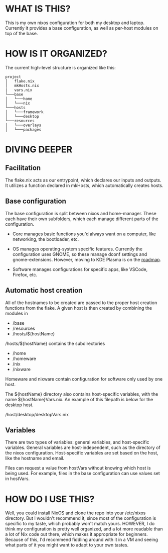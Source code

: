 # WHAT IS THIS?
This is my own nixos configuration for both my desktop and laptop. Currently it provides a base configuration, as well as per-host modules on top of the base.

# HOW IS IT ORGANIZED?
The current high-level structure is organized like this:

```
project
│   flake.nix
│   mkHosts.nix
|   vars.nix
└───base
│   └───home
│   └───nix
└───hosts
│   └───framework
│   └───desktop
└───resources
│   └───overlays
│   └───packages
```

# DIVING DEEPER

## Facilitation
The flake.nix acts as our entrypoint, which declares our inputs and outputs. It utilizes a function declared in mkHosts, which automatically creates hosts.

## Base configuration
The base configuration is split between nixos and home-manager. These each have their own subfolders, which each manage different parts of the configuration.

- Core manages basic functions you'd always want on a computer, like networking, the bootloader, etc.

- OS manages operating-system specific features. Currently the configuration uses GNOME, so these manage dconf settings and gnome-extensions. However, moving to KDE Plasma is on the [roadmap](roadmap.md).

- Software manages configurations for specific apps, like VSCode, Firefox, etc.

## Automatic host creation
All of the hostnames to be created are passed to the proper host creation functions from the flake. A given host is then created by combining the modules in

- /base
- /resources
- /hosts/${hostName}

/hosts/${hostName} contains the subdirectories
- /home
- /homeware
- /nix
- /nixware

Homeware and nixware contain configuration for software only used by one host.

The ${hostName} directory also contains host-specific variables, with the name ${hostName}Vars.nix. An example of this filepath is below for the desktop host.

/host/desktop/desktopVars.nix

## Variables
There are two types of variables: general variables, and host-specific variables. General variables are host-independent, such as the directory of the nixos configuration. Host-specific variables are set based on the host, like the hostname and email.

Files can request a value from hostVars without knowing which host is being used. For example, files in the base configuration can use values set in hostVars.

# HOW DO I USE THIS?

Well, you could install NixOS and clone the repo into your /etc/nixos directory. But I wouldn't recommend it, since most of the configuration is specific to my taste, which probably won't match yours. HOWEVER, I do think my configuration is pretty well organized, and a lot more readable than a lot of Nix code out there, which makes it appropriate for beginners. Because of this, I'd recommend fiddling around with it in a VM and seeing what parts of it you might want to adapt to your own tastes.